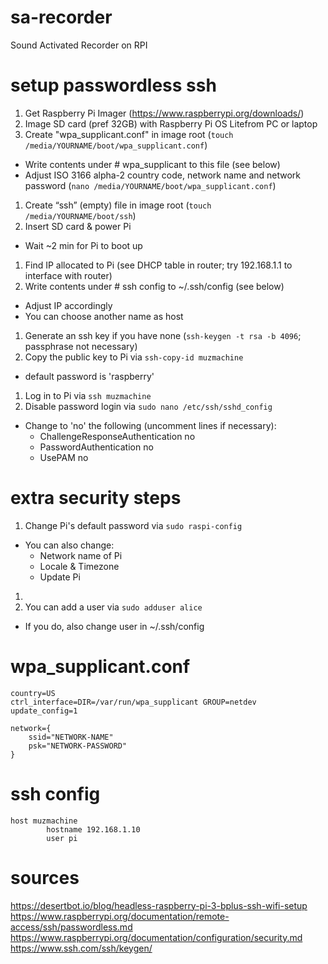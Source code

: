 # sa-recorder
Sound Activated Recorder on RPI

# setup passwordless ssh
1. Get Raspberry Pi Imager (https://www.raspberrypi.org/downloads/)
1. Image SD card (pref 32GB) with Raspberry Pi OS Litefrom PC or laptop
1. Create "wpa_supplicant.conf" in image root (`touch /media/YOURNAME/boot/wpa_supplicant.conf`)
  - Write contents under \# wpa_supplicant to this file (see below)
  - Adjust ISO 3166 alpha-2 country code, network name and network password (`nano /media/YOURNAME/boot/wpa_supplicant.conf`)
1. Create “ssh” (empty) file in image root (`touch /media/YOURNAME/boot/ssh`)
1. Insert SD card & power Pi
  - Wait ~2 min for Pi to boot up
1. Find IP allocated to Pi (see DHCP table in router; try 192.168.1.1 to interface with router)
1. Write contents under \# ssh config to ~/.ssh/config (see below)
  - Adjust IP accordingly
  - You can choose another name as host
1. Generate an ssh key if you have none (`ssh-keygen -t rsa -b 4096`; passphrase not necessary)
1. Copy the public key to Pi via `ssh-copy-id muzmachine`
  - default password is 'raspberry'
1. Log in to Pi via `ssh muzmachine`
1. Disable password login via `sudo nano /etc/ssh/sshd_config`
  - Change to 'no' the following (uncomment lines if necessary):
    - ChallengeResponseAuthentication no
    - PasswordAuthentication no
    - UsePAM no

# extra security steps
1. Change Pi's default password via `sudo raspi-config`
  - You can also change:
    - Network name of Pi
    - Locale & Timezone
    - Update Pi
1. 
1. You can add a user via `sudo adduser alice`
  - If you do, also change user in ~/.ssh/config
    
    
# wpa_supplicant.conf

```
country=US
ctrl_interface=DIR=/var/run/wpa_supplicant GROUP=netdev
update_config=1

network={
    ssid="NETWORK-NAME"
    psk="NETWORK-PASSWORD"
}
```

# ssh config

```
host muzmachine
        hostname 192.168.1.10
        user pi
```

# sources

https://desertbot.io/blog/headless-raspberry-pi-3-bplus-ssh-wifi-setup
https://www.raspberrypi.org/documentation/remote-access/ssh/passwordless.md
https://www.raspberrypi.org/documentation/configuration/security.md
https://www.ssh.com/ssh/keygen/
